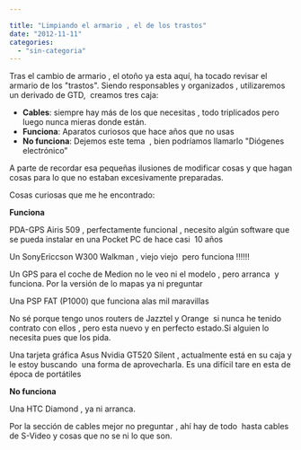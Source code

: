 ```yaml
---

title: "Limpiando el armario , el de los trastos"
date: "2012-11-11"
categories: 
  - "sin-categoria"
---
```


Tras el cambio de armario , el otoño ya esta aquí, ha tocado revisar el armario de los "trastos". Siendo responsables y organizados , utilizaremos un derivado de GTD,  creamos tres caja:

- **Cables**: siempre hay más de los que necesitas , todo triplicados pero luego nunca mieras donde están.
- **Funciona**: Aparatos curiosos que hace años que no usas
- **No funciona**: Dejemos este tema  , bien podríamos llamarlo "Diógenes electrónico"

A parte de recordar esa pequeñas ilusiones de modificar cosas y que hagan cosas para lo que no estaban excesivamente preparadas.

Cosas curiosas que me he encontrado:

**Funciona**

PDA-GPS Airis 509 , perfectamente funcional , necesito algún software que se pueda instalar en una Pocket PC de hace casi  10 años

Un SonyEriccson W300 Walkman , viejo viejo  pero funciona !!!!!!

Un GPS para el coche de Medion no le veo ni el modelo , pero arranca  y funciona. Por la versión de lo mapas ya ni preguntar

Una PSP FAT (P1000) que funciona alas mil maravillas

No sé porque tengo unos routers de Jazztel y Orange  si nunca he tenido contrato con ellos , pero esta nuevo y en perfecto estado.Si alguien lo necesita pues que los pida.

Una tarjeta gráfica Asus Nvidia GT520 Silent , actualmente está en su caja y le estoy buscando  una forma de aprovecharla. Es una difícil tare en esta de época de portátiles

**No funciona**

Una HTC Diamond , ya ni arranca.

Por la sección de cables mejor no preguntar , ahí hay de todo  hasta cables de S-Video y cosas que no se ni lo que son.
